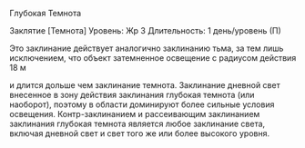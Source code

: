 
Глубокая Темнота

Заклятие [Темнота]
Уровень: Жр 3
Длительность: 1 день/уровень (П)

Это заклинание действует аналогично
заклинанию тьма, за тем лишь исключением, что объект затемненное
освещение с радиусом действия 18 м

и длится дольше чем заклинание темнота.
Заклинание дневной свет внесенное
в зону действия заклинания глубокая
темнота (или наоборот), поэтому в области доминируют более сильные условия освещения.
Контр-заклинанием и рассеивающим
заклинанием заклинания глубокая темнота является любое заклинание света,
включая дневной свет и свет того же
или более высокого уровня.
